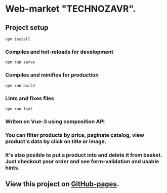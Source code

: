 # Web-market "TECHNOZAVR".

## Project setup
```
npm install
```

### Compiles and hot-reloads for development
```
npm run serve
```

### Compiles and minifies for production
```
npm run build
```

### Lints and fixes files
```
npm run lint
```

### Writen on Vue-3 using composition API
### You can filter products by price, paginate catalog, view product's data by click on title or image.
### It's also posible to put a product into and delete it from basket. Just checkout your order and see form-validation and usable hints.
## View this project on [GitHub-pages](https://nikita-bondarenko.github.io/vue-technozavr/#/).
